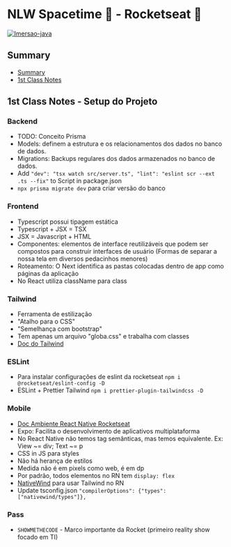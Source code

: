 # NLW Spacetime 💜 - Rocketseat 🚀 #

<p>
  <a href="https://www.alura.com.br/imersao-java"><img src="https://lh3.googleusercontent.com/Q5uudql_G8EBQp3-TmpaUiw4cSH46BGBWqn4Y8BGvTN9qUlDrhyxWzaRtmnVfVWThqqTP8a_arbunf19foQQK-imkttVIL8rUKQT3NspTRXGuqZOeKJgg7c0WQ_aX8pY7Q=w1600" alt="Imersao-java"></a>
</p>

## Summary
- [Summary](#summary)
- [1st Class Notes](#1st-class-notes---setup-do-projeto)

## 1st Class Notes - Setup do Projeto
### Backend
- TODO: Conceito Prisma
- Models: definem a estrutura e os relacionamentos dos dados no banco de dados.
- Migrations: Backups regulares dos dados armazenados no banco de dados.
- Add `"dev": "tsx watch src/server.ts", "lint": "eslint scr --ext .ts --fix"` to Script in package.json
- `npx prisma migrate dev` para criar versão do banco
### Frontend
- Typescript possui tipagem estática
- Typescript + JSX = TSX
- JSX = Javascript + HTML
- Componentes: elementos de interface reutilizáveis que podem ser compostos para construir interfaces de usuário (Formas de separar a nossa tela em diversos pedacinhos menores)
- Roteamento: O Next identifica as pastas colocadas dentro de app como páginas da aplicação
- No React utiliza className para class
### Tailwind
- Ferramenta de estilização
- "Atalho para o CSS"
- "Semelhança com bootstrap"
- Tem apenas um arquivo "globa.css" e trabalha com classes
- [Doc do Tailwind](https://v2.tailwindcss.com/docs)
### ESLint
- Para instalar configurações de eslint da rocketseat `npm i @rocketseat/eslint-config -D`
- ESLint + Prettier Tailwind `npm i prettier-plugin-tailwindcss -D`
### Mobile
- [Doc Ambiente React Native Rocketseat](https://react-native.rocketseat.dev/)
- Expo: Facilita o desenvolvimento de aplicativos multiplataforma
- No React Native não temos tag semânticas, mas temos equivalente. Ex: View ~= div; Text ~= p
- CSS in JS para styles
- Não há herança de estilos
- Medida não é em pixels como web, é em dp
- Por padrão, todos elementos no RN tem `display: flex`
- [NativeWind](https://www.nativewind.dev/) para usar Tailwind no RN
- Update tsconfig.json `"compilerOptions": {"types":["nativewind/types"]},`
### Pass
- `SHOWMETHECODE` - Marco importante da Rocket (primeiro reality show focado em TI)
